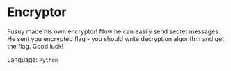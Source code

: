 # Encryptor
Fusuy made his own encryptor! Now he can easily send secret messages. He sent you encrypted flag - you should write decryption algorithm and get the flag. Good luck!

Language: `Python`
